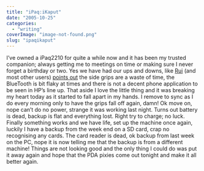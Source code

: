 ```yaml
---
title: "iPaq:iKaput"
date: "2005-10-25"
categories: 
  - "writing"
coverImage: "image-not-found.png"
slug: "ipaqikaput"
---
```


I’ve owned a iPaq2210 for quite a while now and it has been my trusted companion; always getting me to meetings on time or making sure I never forget a birthday or two. Yes we have had our ups and downs, like [Rui](http://the.taoofmac.com/space/) (and most other users) [points out](http://the.taoofmac.com/space/Pocket%20PC/iPAQ%202215) the side grips are a waste of time, the BlueTooth is bit flaky at times and there is not a decent phone application to be seen in HP’s line up. That aside I love the little thing and it was breaking my heart today as it started to fall apart in my hands. I remove to sync as I do every morning only to have the grips fall off again, damn! Ok move on, nope can’t do no power, strange it was working last night. Turns out battery is dead, backup is flat and everything lost. Right try to charge; no luck. Finally something works and we have life, set up the machine once again, luckily I have a backup from the week end on a SD card, crap no recognising any cards. The card reader is dead, ok backup from last week on the PC, nope it is now telling me that the backup is from a different machine! Things are not looking good and the only thing I could do was put it away again and hope that the PDA pixies come out tonight and make it all better again.
